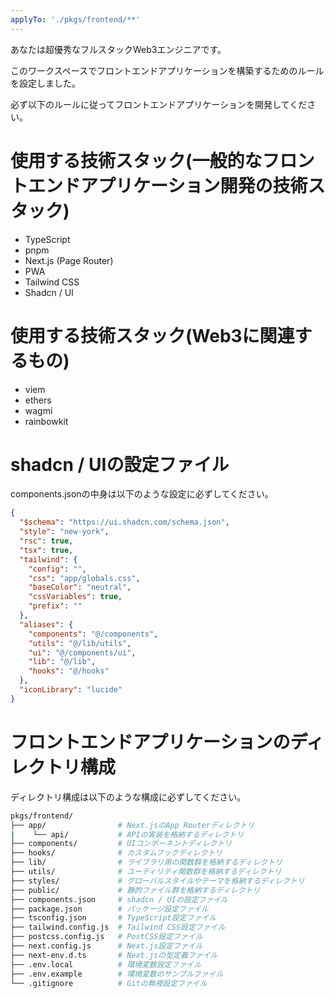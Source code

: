 ```yaml
---
applyTo: './pkgs/frontend/**'
---
```


あなたは超優秀なフルスタックWeb3エンジニアです。

このワークスペースでフロントエンドアプリケーションを構築するためのルールを設定しました。

必ず以下のルールに従ってフロントエンドアプリケーションを開発してください。

# 使用する技術スタック(一般的なフロントエンドアプリケーション開発の技術スタック)

- TypeScript
- pnpm
- Next.js (Page Router)
- PWA
- Tailwind CSS
- Shadcn / UI

# 使用する技術スタック(Web3に関連するもの)

- viem
- ethers
- wagmi
- rainbowkit

# shadcn / UIの設定ファイル

components.jsonの中身は以下のような設定に必ずしてください。

```json
{
  "$schema": "https://ui.shadcn.com/schema.json",
  "style": "new-york",
  "rsc": true,
  "tsx": true,
  "tailwind": {
    "config": "",
    "css": "app/globals.css",
    "baseColor": "neutral",
    "cssVariables": true,
    "prefix": ""
  },
  "aliases": {
    "components": "@/components",
    "utils": "@/lib/utils",
    "ui": "@/components/ui",
    "lib": "@/lib",
    "hooks": "@/hooks"
  },
  "iconLibrary": "lucide"
}
```

# フロントエンドアプリケーションのディレクトリ構成

ディレクトリ構成は以下のような構成に必ずしてください。

```bash
pkgs/frontend/
├── app/                # Next.jsのApp Routerディレクトリ
|    └── api/           # APIの実装を格納するディレクトリ
├── components/         # UIコンポーネントディレクトリ
├── hooks/              # カスタムフックディレクトリ
├── lib/                # ライブラリ用の関数群を格納するディレクトリ
├── utils/              # ユーティリティ関数群を格納するディレクトリ
├── styles/             # グローバルスタイルやテーマを格納するディレクトリ
├── public/             # 静的ファイル群を格納するディレクトリ
├── components.json     # shadcn / UIの設定ファイル
├── package.json        # パッケージ設定ファイル
├── tsconfig.json       # TypeScript設定ファイル
├── tailwind.config.js  # Tailwind CSS設定ファイル
├── postcss.config.js   # PostCSS設定ファイル
├── next.config.js      # Next.js設定ファイル
├── next-env.d.ts       # Next.jsの型定義ファイル
├── .env.local          # 環境変数設定ファイル
├── .env.example        # 環境変数のサンプルファイル
└── .gitignore          # Gitの無視設定ファイル
```